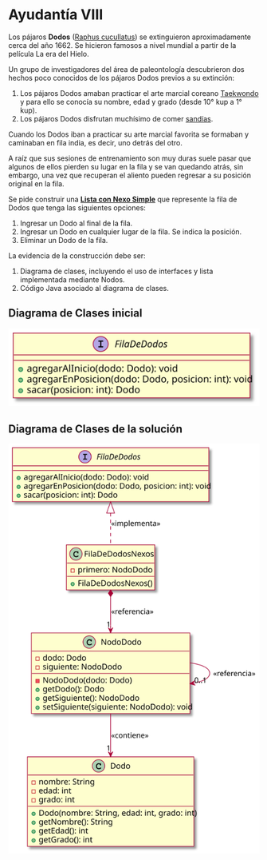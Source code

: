 # Ayudantía VIII

Los pájaros **Dodos** ([Raphus cucullatus](https://en.wikipedia.org/wiki/Dodo)) se extinguieron aproximadamente cerca del año 1662. Se hicieron famosos a nivel mundial a partir de la película La era del Hielo.

Un grupo de investigadores del área de paleontología descubrieron dos hechos poco conocidos de los pájaros Dodos previos a su extinción:

1. Los pájaros Dodos amaban practicar el arte marcial coreano [Taekwondo](https://en.wikipedia.org/wiki/Taekwondo) y para ello se conocía su nombre, edad y grado (desde 10° kup a 1° kup). 
2. Los pájaros Dodos disfrutan muchísimo de comer [sandías](https://en.wikipedia.org/wiki/Watermelon).

Cuando los Dodos iban a practicar su arte marcial favorita se formaban y caminaban en fila india, es decir, uno detrás del otro.

A raíz que sus sesiones de entrenamiento son muy duras suele pasar que algunos de ellos pierden su lugar en la fila y se van quedando atrás, sin embargo, una vez que recuperan el aliento pueden regresar a su posición original en la fila.

Se pide construir una **[Lista con Nexo Simple](https://en.wikipedia.org/wiki/Linked_list)** que represente la fila de Dodos que tenga las siguientes opciones:

1. Ingresar un Dodo al final de la fila. 
2. Ingresar un Dodo en cualquier lugar de la fila. Se indica la posición. 
3. Eliminar un Dodo de la fila.


La evidencia de la construcción debe ser:
1. Diagrama de clases, incluyendo el uso de interfaces y lista implementada mediante Nodos. 
2. Código Java asociado al diagrama de clases.

## Diagrama de Clases inicial

![interface](interface.svg)

## Diagrama de Clases de la solución

![class](class.svg)

